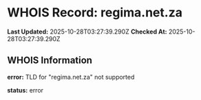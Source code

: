 # WHOIS Record: regima.net.za

**Last Updated:** 2025-10-28T03:27:39.290Z
**Checked At:** 2025-10-28T03:27:39.290Z

## WHOIS Information

**error:** TLD for "regima.net.za" not supported

**status:** error

